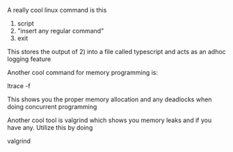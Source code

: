 A really cool linux command is this 

1) script 
2) "insert any regular command"
3) exit 


This stores the output of 2) into a file called typescript and acts as an adhoc logging feature


Another cool command for memory programming is: 


ltrace -f <insert executable with the right arguments here>


This shows you the proper memory allocation and any deadlocks when doing concurrent programming 



Another cool tool is valgrind which shows you memory leaks and if you have any. Utilize this by doing 


valgrind <insert executable with the right arguments here>
